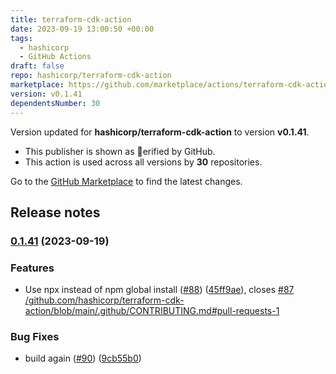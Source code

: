 ```yaml
---
title: terraform-cdk-action
date: 2023-09-19 13:00:50 +00:00
tags:
  - hashicorp
  - GitHub Actions
draft: false
repo: hashicorp/terraform-cdk-action
marketplace: https://github.com/marketplace/actions/terraform-cdk-action
version: v0.1.41
dependentsNumber: 30
---
```



Version updated for **hashicorp/terraform-cdk-action** to version **v0.1.41**.
- This publisher is shown as erified by GitHub.
- This action is used across all versions by **30** repositories.

Go to the [GitHub Marketplace](https://github.com/marketplace/actions/terraform-cdk-action) to find the latest changes.

## Release notes


### [0.1.41](https://github.com/hashicorp/terraform-cdk-action/compare/v0.1.40...v0.1.41) (2023-09-19)


### Features

* Use npx instead of npm global install ([#88](https://github.com/hashicorp/terraform-cdk-action/issues/88)) ([45ff9ae](https://github.com/hashicorp/terraform-cdk-action/commit/45ff9ae0e4231721ac4b70f014184ee3a135e9aa)), closes [#87](https://github.com/hashicorp/terraform-cdk-action/issues/87) [/github.com/hashicorp/terraform-cdk-action/blob/main/.github/CONTRIBUTING.md#pull-requests-1](https://github.com/hashicorp//github.com/hashicorp/terraform-cdk-action/blob/main/.github/CONTRIBUTING.md/issues/pull-requests-1)


### Bug Fixes

* build again ([#90](https://github.com/hashicorp/terraform-cdk-action/issues/90)) ([9cb55b0](https://github.com/hashicorp/terraform-cdk-action/commit/9cb55b0155d9529189203fb91e1a9567f2d1eba4))

